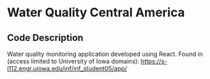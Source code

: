 # Water Quality Central America
## Code Description
Water quality monitoring application developed using React. Found in (access limited to University of Iowa domains): https://s-l112.engr.uiowa.edu/inf/inf_student05/app/
